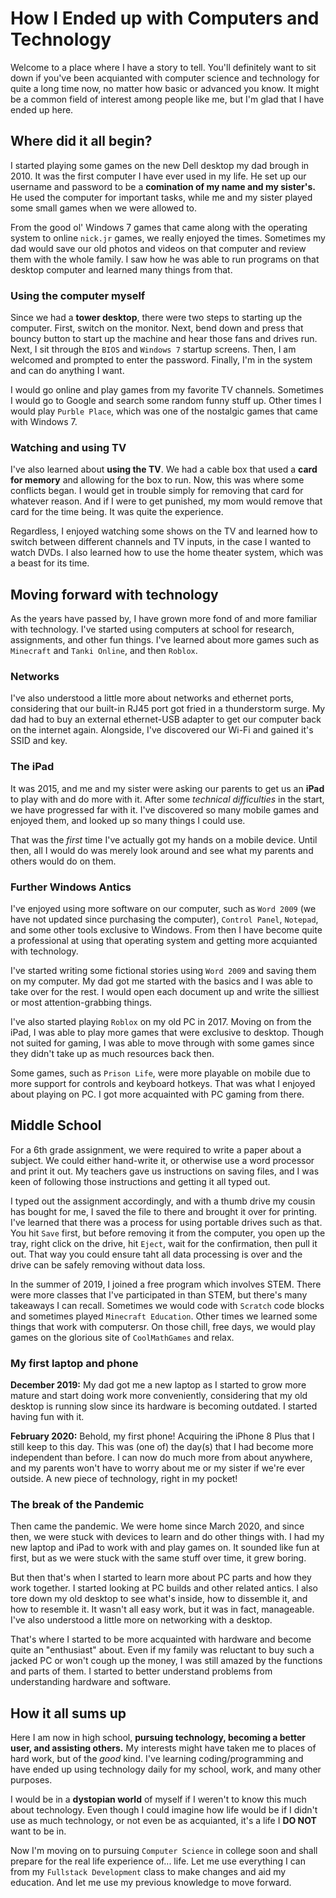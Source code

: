 # How I Ended up with Computers and Technology
Welcome to a place where I have a story to tell. You'll definitely want to sit down if you've been acquianted with computer science and technology for quite a long time now, no matter how basic or advanced you know. It might be a common field of interest among people like me, but I'm glad that I have ended up here.

## Where did it all begin?
I started playing some games on the new Dell desktop my dad brough in 2010. It was the first computer I have ever used in my life. He set up our username and password to be a **comination of my name and my sister's.** He used the computer for important tasks, while me and my sister played some small games when we were allowed to.

From the good ol' Windows 7 games that came along with the operating system to online `nick.jr` games, we really enjoyed the times. Sometimes my dad would save our old photos and videos on that computer and review them with the whole family. I saw how he was able to run programs on that desktop computer and learned many things from that.

### Using the computer myself
Since we had a **tower desktop**, there were two steps to starting up the computer. First, switch on the monitor. Next, bend down and press that bouncy button to start up the machine and hear those fans and drives run. Next, I sit through the `BIOS` and `Windows 7` startup screens. Then, I am welcomed and prompted to enter the password. Finally, I'm in the system and can do anything I want.

I would go online and play games from my favorite TV channels. Sometimes I would go to Google and search some random funny stuff up. Other times I would play `Purble Place`, which was one of the nostalgic games that came with Windows 7.

### Watching and using TV

I've also learned about **using the TV**. We had a cable box that used a **card for memory** and allowing for the box to run. Now, this was where some conflicts began. I would get in trouble simply for removing that card for whatever reason. And if I were to get punished, my mom would remove that card for the time being. It was quite the experience.

Regardless, I enjoyed watching some shows on the TV and learned how to switch between different channels and TV inputs, in the case I wanted to watch DVDs. I also learned how to use the home theater system, which was a beast for its time.

## Moving forward with technology
As the years have passed by, I have grown more fond of and more familiar with technology. I've started using computers at school for research, assignments, and other fun things. I've learned about more games such as `Minecraft` and `Tanki Online`, and then `Roblox`. 

### Networks

I've also understood a little more about networks and ethernet ports, considering that our built-in RJ45 port got fried in a thunderstorm surge. My dad had to buy an external ethernet-USB adapter to get our computer back on the internet again. Alongside, I've discovered our Wi-Fi and gained it's SSID and key.

### The iPad

It was 2015, and me and my sister were asking our parents to get us an **iPad** to play with and do more with it. After some *technical difficulties* in the start, we have progressed far with it. I've discovered so many mobile games and enjoyed them, and looked up so many things I could use.

That was the *first* time I've actually got my hands on a mobile device. Until then, all I would do was merely look around and see what my parents and others would do on them. 

### Further Windows Antics

I've enjoyed using more software on our computer, such as `Word 2009` (we have not updated since purchasing the computer), `Control Panel`, `Notepad`, and some other tools exclusive to Windows. From then I have become quite a professional at using that operating system and getting more acquianted with technology.

I've started writing some fictional stories using `Word 2009` and saving them on my computer. My dad got me started with the basics and I was able to take over for the rest. I would open each document up and write the silliest or most attention-grabbing things.

I've also started playing `Roblox` on my old PC in 2017. Moving on from the iPad, I was able to play more games that were exclusive to desktop. Though not suited for gaming, I was able to move through with some games since they didn't take up as much resources back then.

Some games, such as `Prison Life`, were more playable on mobile due to more support for controls and keyboard hotkeys. That was what I enjoyed about playing on PC. I got more acquainted with PC gaming from there.

## Middle School
For a 6th grade assignment, we were required to write a paper about a subject. We could either hand-write it, or otherwise use a word processor and print it out. My teachers gave us instructions on saving files, and I was keen of following those instructions and getting it all typed out.

I typed out the assignment accordingly, and with a thumb drive my cousin has bought for me, I saved the file to there and brought it over for printing. I've learned that there was a process for using portable drives such as that. You hit `Save` first, but before removing it from the computer, you open up the tray, right click on the drive, hit `Eject`, wait for the confirmation, then pull it out. That way you could ensure taht all data processing is over and the drive can be safely removing without data loss.

In the summer of 2019, I joined a free program which involves STEM. There were more classes that I've participated in than STEM, but there's many takeaways I can recall. Sometimes we would code with `Scratch` code blocks and sometimes played `Minecraft Education`. Other times we learned some things that work with computersr. On those chill, free days, we would play games on the glorious site of `CoolMathGames` and relax.

### My first laptop and phone
**December 2019:** My dad got me a new laptop as I started to grow more mature and start doing work more conveniently, considering that my old desktop is running slow since its hardware is becoming outdated. I started having fun with it.

**February 2020:** Behold, my first phone! Acquiring the iPhone 8 Plus that I still keep to this day. This was (one of) the day(s) that I had become more independent than before. I can now do much more from about anywhere, and my parents won't have to worry about me or my sister if we're ever outside. A new piece of technology, right in my pocket!

### The break of the Pandemic
Then came the pandemic. We were home since March 2020, and since then, we were stuck with devices to learn and do other things with. I had my new laptop and iPad to work with and play games on. It sounded like fun at first, but as we were stuck with the same stuff over time, it grew boring.

But then that's when I started to learn more about PC parts and how they work together. I started looking at PC builds and other related antics. I also tore down my old desktop to see what's inside, how to dissemble it, and how to resemble it. It wasn't all easy work, but it was in fact, manageable. I've also understood a little more on networking with a desktop.

That's where I started to be more acquainted with hardware and become quite an "enthusiast" about. Even if my family was reluctant to buy such a jacked PC or won't cough up the money, I was still amazed by the functions and parts of them. I started to better understand problems from understanding hardware and software.

## How it all sums up
Here I am now in high school, **pursuing technology, becoming a better user, and assisting others.** My interests might have taken me to places of hard work, but of the *good* kind. I've learning coding/programming and have ended up using technology daily for my school, work, and many other purposes.

I would be in a **dystopian world** of myself if I weren't to know this much about technology. Even though I could imagine how life would be if I didn't use as much technology, or not even be as acquianted, it's a life I **DO NOT** want to be in.

Now I'm moving on to pursuing `Computer Science` in college soon and shall prepare for the real life experience of... life. Let me use everything I can from my `Fullstack Development` class to make changes and aid my education. And let me use my previous knowledge to move forward.